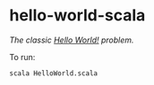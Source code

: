 # hello-world-scala

*The classic [Hello World!](http://rosettacode.org/wiki/Hello_world/Text) problem.*

To run:
```
scala HelloWorld.scala
```